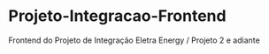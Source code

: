 # Projeto-Integracao-Frontend
Frontend do Projeto de Integração Eletra Energy / Projeto 2 e adiante
